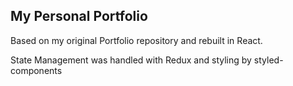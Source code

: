 ## My Personal Portfolio

Based on my original Portfolio repository and rebuilt in React.

State Management was handled with Redux and styling by styled-components
